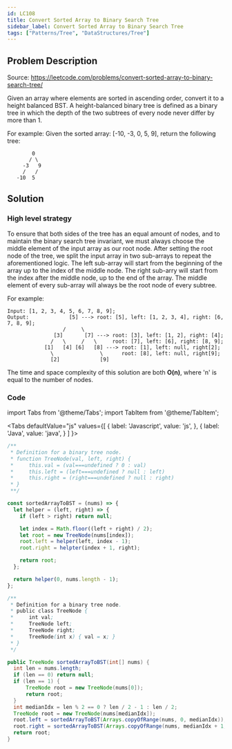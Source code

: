 ```yaml
---
id: LC108
title: Convert Sorted Array to Binary Search Tree
sidebar_label: Convert Sorted Array to Binary Search Tree
tags: ["Patterns/Tree", "DataStructures/Tree"]
---
```


## Problem Description

Source: https://leetcode.com/problems/convert-sorted-array-to-binary-search-tree/

Given an array where elements are sorted in ascending order, convert it to a height balanced BST. A height-balanced binary tree is defined as a binary tree in which the depth of the two subtrees of every node never differ by more than 1.

For example:
Given the sorted array: [-10, -3, 0, 5, 9], return the following tree:

```
        0
       / \
     -3   9
     /   /
   -10  5
```

## Solution

### High level strategy

To ensure that both sides of the tree has an equal amount of nodes, and to maintain the binary search tree invariant, we must always choose the middle element of the input array as our root node. After setting the root node of the tree, we split the input array in two sub-arrays to repeat the aforementioned logic. The left sub-array will start from the beginning of the array up to the index of the middle node. The right sub-arry will start from the index after the middle node, up to the end of the array. The middle element of every sub-array will always be the root node of every subtree.

For example:

```
Input: [1, 2, 3, 4, 5, 6, 7, 8, 9];
Output:             [5] ---> root: [5], left: [1, 2, 3, 4], right: [6, 7, 8, 9];
                  /     \
               [3]       [7] ---> root: [3], left: [1, 2], right: [4];
              /   \     /   \     root: [7], left: [6], right: [8, 9];
            [1]   [4] [6]   [8] ---> root: [1], left: null, right[2];
              \               \      root: [8], left: null, right[9];
              [2]             [9]
```

The time and space complexity of this solution are both **O(n)**, where 'n' is equal to the number of nodes.

### Code

import Tabs from '@theme/Tabs';
import TabItem from '@theme/TabItem';

<Tabs
defaultValue="js"
values={[
{ label: 'Javascript', value: 'js', },
{ label: 'Java', value: 'java', }
]
}>
<TabItem value="js">

```javascript
/**
 * Definition for a binary tree node.
 * function TreeNode(val, left, right) {
 *     this.val = (val===undefined ? 0 : val)
 *     this.left = (left===undefined ? null : left)
 *     this.right = (right===undefined ? null : right)
 * }
 **/

const sortedArrayToBST = (nums) => {
  let helper = (left, right) => {
    if (left > right) return null;

    let index = Math.floor((left + right) / 2);
    let root = new TreeNode(nums[index]);
    root.left = helper(left, index - 1);
    root.right = helpter(index + 1, right);

    return root;
  };

  return helper(0, nums.length - 1);
};
```

</TabItem>
<TabItem value="java">

```java
/**
 * Definition for a binary tree node.
 * public class TreeNode {
 *     int val;
 *     TreeNode left;
 *     TreeNode right;
 *     TreeNode(int x) { val = x; }
 * }
 */

public TreeNode sortedArrayToBST(int[] nums) {
  int len = nums.length;
  if (len == 0) return null;
  if (len == 1) {
      TreeNode root = new TreeNode(nums[0]);
      return root;
  }
  int medianIdx = len % 2 == 0 ? len / 2 - 1 : len / 2;
  TreeNode root = new TreeNode(nums[medianIdx]);
  root.left = sortedArrayToBST(Arrays.copyOfRange(nums, 0, medianIdx));
  root.right = sortedArrayToBST(Arrays.copyOfRange(nums, medianIdx + 1, len));
  return root;
}
```

</TabItem>
</Tabs>
